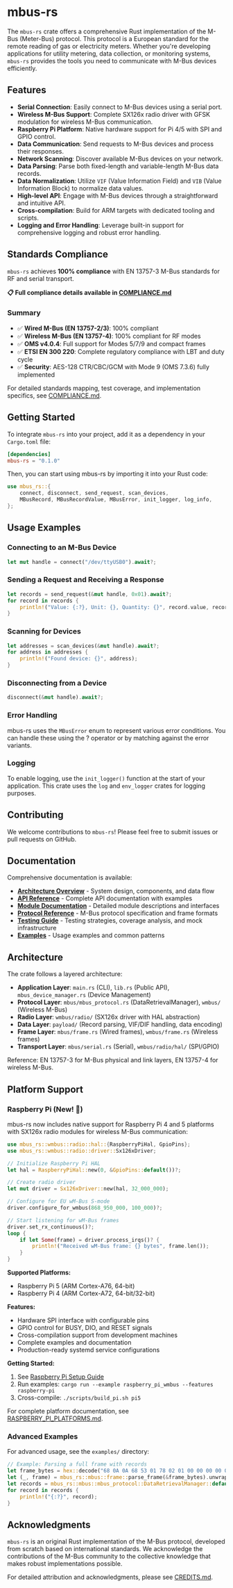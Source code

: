 # mbus-rs

The `mbus-rs` crate offers a comprehensive Rust implementation of the M-Bus (Meter-Bus) protocol. This protocol is a European standard for the remote reading of gas or electricity meters. Whether you're developing applications for utility metering, data collection, or monitoring systems, `mbus-rs` provides the tools you need to communicate with M-Bus devices efficiently.

## Features

- **Serial Connection**: Easily connect to M-Bus devices using a serial port.
- **Wireless M-Bus Support**: Complete SX126x radio driver with GFSK modulation for wireless M-Bus communication.
- **Raspberry Pi Platform**: Native hardware support for Pi 4/5 with SPI and GPIO control.
- **Data Communication**: Send requests to M-Bus devices and process their responses.
- **Network Scanning**: Discover available M-Bus devices on your network.
- **Data Parsing**: Parse both fixed-length and variable-length M-Bus data records.
- **Data Normalization**: Utilize `VIF` (Value Information Field) and `VIB` (Value Information Block) to normalize data values.
- **High-level API**: Engage with M-Bus devices through a straightforward and intuitive API.
- **Cross-compilation**: Build for ARM targets with dedicated tooling and scripts.
- **Logging and Error Handling**: Leverage built-in support for comprehensive logging and robust error handling.

## Standards Compliance

`mbus-rs` achieves **100% compliance** with EN 13757-3 M-Bus standards for RF and serial transport.

**📋 Full compliance details available in [COMPLIANCE.md](COMPLIANCE.md)**

### Summary
- ✅ **Wired M-Bus (EN 13757-2/3)**: 100% compliant
- ✅ **Wireless M-Bus (EN 13757-4)**: 100% compliant for RF modes
- ✅ **OMS v4.0.4**: Full support for Modes 5/7/9 and compact frames
- ✅ **ETSI EN 300 220**: Complete regulatory compliance with LBT and duty cycle
- ✅ **Security**: AES-128 CTR/CBC/GCM with Mode 9 (OMS 7.3.6) fully implemented

For detailed standards mapping, test coverage, and implementation specifics, see [COMPLIANCE.md](COMPLIANCE.md).

## Getting Started

To integrate `mbus-rs` into your project, add it as a dependency in your `Cargo.toml` file:

```toml
[dependencies]
mbus-rs = "0.1.0"
```

Then, you can start using mbus-rs by importing it into your Rust code:

```rust
use mbus_rs::{
    connect, disconnect, send_request, scan_devices,
    MBusRecord, MBusRecordValue, MBusError, init_logger, log_info,
};
```

## Usage Examples

### Connecting to an M-Bus Device

```rust
let mut handle = connect("/dev/ttyUSB0").await?;
```

### Sending a Request and Receiving a Response

```rust
let records = send_request(&mut handle, 0x01).await?;
for record in records {
    println!("Value: {:?}, Unit: {}, Quantity: {}", record.value, record.unit, record.quantity);
}
```

### Scanning for Devices

```rust
let addresses = scan_devices(&mut handle).await?;
for address in addresses {
    println!("Found device: {}", address);
}
```

### Disconnecting from a Device

```rust
disconnect(&mut handle).await?;
```

### Error Handling

mbus-rs uses the `MBusError` enum to represent various error conditions. You can handle these using the ? operator or by matching against the error variants.

### Logging

To enable logging, use the `init_logger()` function at the start of your application. This crate uses the `log` and `env_logger` crates for logging purposes.

## Contributing

We welcome contributions to `mbus-rs`! Please feel free to submit issues or pull requests on GitHub.

## Documentation

Comprehensive documentation is available:

- **[Architecture Overview](ARCHITECTURE.md)** - System design, components, and data flow
- **[API Reference](docs/API.md)** - Complete API documentation with examples
- **[Module Documentation](docs/MODULES.md)** - Detailed module descriptions and interfaces
- **[Protocol Reference](docs/PROTOCOL.md)** - M-Bus protocol specification and frame formats
- **[Testing Guide](docs/TESTING.md)** - Testing strategies, coverage analysis, and mock infrastructure
- **[Examples](docs/EXAMPLES.md)** - Usage examples and common patterns

## Architecture

The crate follows a layered architecture:

- **Application Layer**: `main.rs` (CLI), `lib.rs` (Public API), `mbus_device_manager.rs` (Device Management)
- **Protocol Layer**: `mbus/mbus_protocol.rs` (DataRetrievalManager), `wmbus/` (Wireless M-Bus)
- **Radio Layer**: `wmbus/radio/` (SX126x driver with HAL abstraction)
- **Data Layer**: `payload/` (Record parsing, VIF/DIF handling, data encoding)
- **Frame Layer**: `mbus/frame.rs` (Wired frames), `wmbus/frame.rs` (Wireless frames)
- **Transport Layer**: `mbus/serial.rs` (Serial), `wmbus/radio/hal/` (SPI/GPIO)

Reference: EN 13757-3 for M-Bus physical and link layers, EN 13757-4 for wireless M-Bus.

## Platform Support

### Raspberry Pi (New! 🎉)

mbus-rs now includes native support for Raspberry Pi 4 and 5 platforms with SX126x radio modules for wireless M-Bus communication:

```rust
use mbus_rs::wmbus::radio::hal::{RaspberryPiHal, GpioPins};
use mbus_rs::wmbus::radio::driver::Sx126xDriver;

// Initialize Raspberry Pi HAL
let hal = RaspberryPiHal::new(0, &GpioPins::default())?;

// Create radio driver
let mut driver = Sx126xDriver::new(hal, 32_000_000);

// Configure for EU wM-Bus S-mode
driver.configure_for_wmbus(868_950_000, 100_000)?;

// Start listening for wM-Bus frames
driver.set_rx_continuous()?;
loop {
    if let Some(frame) = driver.process_irqs()? {
        println!("Received wM-Bus frame: {} bytes", frame.len());
    }
}
```

**Supported Platforms:**
- Raspberry Pi 5 (ARM Cortex-A76, 64-bit)
- Raspberry Pi 4 (ARM Cortex-A72, 64-bit/32-bit)

**Features:**
- Hardware SPI interface with configurable pins
- GPIO control for BUSY, DIO, and RESET signals  
- Cross-compilation support from development machines
- Complete examples and documentation
- Production-ready systemd service configurations

**Getting Started:**
1. See [Raspberry Pi Setup Guide](docs/RASPBERRY_PI_SETUP.md)
2. Run examples: `cargo run --example raspberry_pi_wmbus --features raspberry-pi`
3. Cross-compile: `./scripts/build_pi.sh pi5`

For complete platform documentation, see [RASPBERRY_PI_PLATFORMS.md](RASPBERRY_PI_PLATFORMS.md).

### Advanced Examples

For advanced usage, see the `examples/` directory:

```rust
// Example: Parsing a full frame with records
let frame_bytes = hex::decode("68 0A 0A 68 53 01 78 02 01 00 00 00 00 00 00 00 00 54 16").unwrap();
let (_, frame) = mbus_rs::mbus::frame::parse_frame(&frame_bytes).unwrap();
let records = mbus_rs::mbus::mbus_protocol::DataRetrievalManager::default().parse_records(&frame).unwrap();
for record in records {
    println!("{:?}", record);
}
```

## Acknowledgments

`mbus-rs` is an original Rust implementation of the M-Bus protocol, developed from scratch based on international standards. We acknowledge the contributions of the M-Bus community to the collective knowledge that makes robust implementations possible.

For detailed attribution and acknowledgments, please see [CREDITS.md](CREDITS.md).
